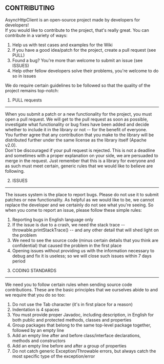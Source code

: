 CONTRIBUTING
------------
AsyncHttpClient is an open-source project made by developers for developers!  
If you would like to contribute to the project, that's really great. You can contribute in a variety of ways:  

1) Help us with test cases and examples for the Wiki  
2) If you have a good idea/patch for the project, create a pull request (see PULL)  
3) Found a bug? You're more than welcome to submit an issue (see ISSUES)  
4) Help other fellow developers solve their problems, you're welcome to do so in issues

We do require certain guidelines to be followed so that the quality of the project remains top-notch:

1. PULL requests
----------------
When you submit a patch or a new functionality for the project, you must open a pull request. We will get to the pull request as soon as possible, investigate what functionality or bug fixes have been added and decide whether to include it in the library or not -- for the benefit of everyone.  
You further agree that any contribution that you make to the library will be distributed further under the same license as the library itself (Apache v2.0).  
Don't be discouraged if your pull request is rejected. This is not a deadline and sometimes with a proper explanation on your side, we are persuaded to merge in the request. Just remember that this is a library for everyone and as such must meet certain, generic rules that we would like to believe are following.  

2. ISSUES
---------
The issues system is the place to report bugs. Please do not use it to submit patches or new functionality. As helpful as we would like to be, we cannot replace the developer and we certainly do not see what you're seeing. So when you come to report an issue, please follow these simple rules:  

1) Reporting bugs in English language only  
2) If the issue is due to a crash, we need the stack trace -- throwable.printStackTrace() -- and any other detail that will shed light on the problem  
3) We need to see the source code (minus certain details that you think are confidential) that caused the problem in the first place  
4) Opening issues without providing us with the information necessary to debug and fix it is useless; so we will close such issues within 7 days period  

3. CODING STANDARDS
-------------------
We need you to follow certain rules when sending source code contributions. These are the basic principles that we ourselves abide to and we require that you do so too:  

1) Do not use the Tab character (it's in first place for a reason)  
2) Indentation is 4 spaces  
3) You must provide proper Javadoc, including description, in English for both public and protected methods, classes and properties  
4) Group packages that belong to the same top-level package together, followed by an empty line  
5) Add an empty line after and before class/interface declarations, methods and constructors  
6) Add an empty line before and after a group of properties  
7) Do not catch generic Exception/Throwable errors, but always catch the most specific type of the exception/error  
